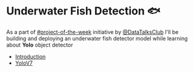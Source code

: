 # Underwater Fish Detection 🐟

As a part of [#project-of-the-week](https://github.com/DataTalksClub/project-of-the-week) initiative by [@DataTalksClub](https://github.com/DataTalksClub) I'll be building and deploying an underwater fish detector model while learning about **Yolo** object detector

* [Introduction](./introduction)
* [YoloV7](./YoloV7)
